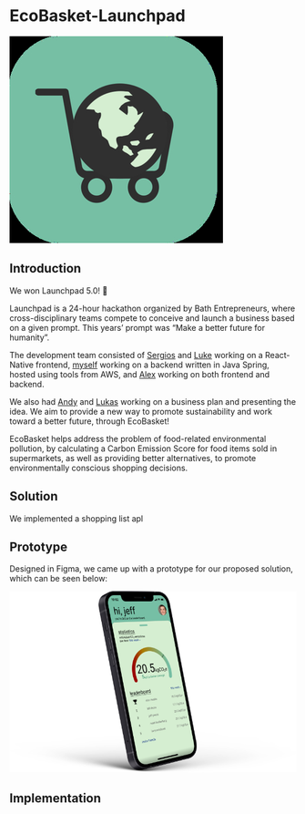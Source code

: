 # EcoBasket-Launchpad

![EcoBasket Logo](/images/ecobasket-logo.jpg)

## Introduction

We won Launchpad 5.0! :rocket:

Launchpad is a 24-hour hackathon organized by Bath Entrepreneurs, where cross-disciplinary teams compete to conceive and launch a business based on a given prompt. This years’ prompt was “Make a better future for humanity”.

The development team consisted of [Sergios](https://github.com/sg2295) and [Luke](https://github.com/lc2232) working on a React-Native frontend, [myself](https://github.com/OllieJonas) working on a backend written in Java Spring, hosted using tools from AWS, and [Alex](https://github.com/ll1) working on both frontend and backend.

We also had [Andy](https://www.linkedin.com/in/andrew-barton-000/) and [Lukas](https://www.linkedin.com/in/lukas-moment/) working on a business plan and presenting the idea. We aim to provide a new way to promote sustainability and work toward a better future, through EcoBasket!

EcoBasket helps address the problem of food-related environmental pollution, by calculating a Carbon Emission Score for food items sold in supermarkets, as well as providing better alternatives, to promote environmentally conscious shopping decisions.

## Solution

We implemented a shopping list apl

## Prototype

Designed in Figma, we came up with a prototype for our proposed solution, which can be seen below:

![EcoBasket Prototype #1](/images/ecobasket-prototype-1.png)

## Implementation


